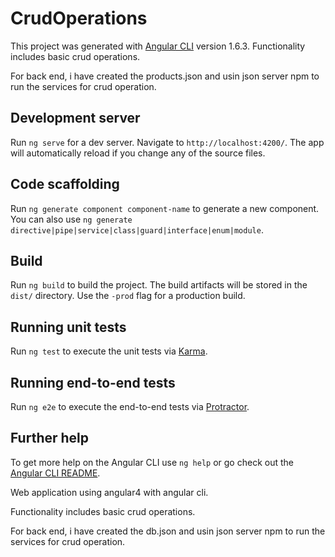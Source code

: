 # CrudOperations

This project was generated with [Angular CLI](https://github.com/angular/angular-cli) version 1.6.3.
Functionality includes basic crud operations.

For back end, i have created the products.json and usin json server npm to run the services for crud operation.

## Development server

Run `ng serve` for a dev server. Navigate to `http://localhost:4200/`. The app will automatically reload if you change any of the source files.

## Code scaffolding

Run `ng generate component component-name` to generate a new component. You can also use `ng generate directive|pipe|service|class|guard|interface|enum|module`.

## Build

Run `ng build` to build the project. The build artifacts will be stored in the `dist/` directory. Use the `-prod` flag for a production build.

## Running unit tests

Run `ng test` to execute the unit tests via [Karma](https://karma-runner.github.io).

## Running end-to-end tests

Run `ng e2e` to execute the end-to-end tests via [Protractor](http://www.protractortest.org/).

## Further help

To get more help on the Angular CLI use `ng help` or go check out the [Angular CLI README](https://github.com/angular/angular-cli/blob/master/README.md).


Web application using angular4 with angular cli.

Functionality includes basic crud operations.

For back end, i have created the db.json and usin json server npm to run the services for crud operation.
